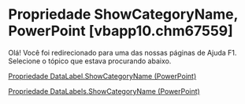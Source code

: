 
# Propriedade ShowCategoryName, PowerPoint [vbapp10.chm67559]

Olá! Você foi redirecionado para uma das nossas páginas de Ajuda F1. Selecione o tópico que estava procurando abaixo.

[Propriedade DataLabel.ShowCategoryName (PowerPoint)](http://msdn.microsoft.com/library/7eeb3ab4-d0e3-3682-0ea4-a75fae60b800%28Office.15%29.aspx)

[Propriedade DataLabels.ShowCategoryName (PowerPoint)](http://msdn.microsoft.com/library/0869b709-e09d-2c55-4d74-c4a0d130a551%28Office.15%29.aspx)

